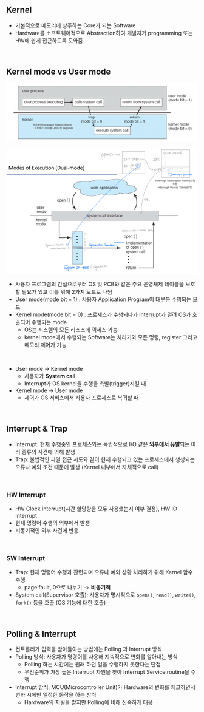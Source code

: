 ## Kernel

- 기본적으로 메모리에 상주하는 Core가 되는 Software
- Hardware를 소프트웨어적으로 Abstraction하여 개발자가 programming 또는 HW에 쉽게 접근하도록 도와줌

<br>

## Kernel mode vs User mode

![png](/Operating-system/_img/modes_of_execution(1).png)

![png](/Operating-system/_img/modes_of_execution(2).png)

- 사용자 프로그램의 간섭으로부터 OS 및 PCB와 같은 주요 운영체제 테이블을 보호할 필요가 있고 이를 위해 2가지 모드로 나뉨
- User mode(mode bit = 1) : 사용자 Application Program이 대부분 수행되는 모드
- Kernel mode(mode bit = 0) : 프로세스가 수행되다가 Interrupt가 걸려 OS가 호출되어 수행되는 mode
  - OS는 시스템의 모든 리소스에 엑세스 가능
  - kernel mode에서 수행되는 Software는 처리기와 모든 명령, register 그리고 메모리 제어가 가능

<br>

- User mode -> Kernel mode
  - 사용자가 **System call**
  - Interrupt가 OS kernel을 수행을 촉발(trigger)시킬 때
- Kernel mode -> User mode
  - 제어가 OS 서비스에서 사용자 프로세스로 복귀할 때

<br>

## Interrupt & Trap

- Interrupt: 현재 수행중인 프로세스와는 독립적으로 I/O 같은 **외부에서 유발**되는 여러 종류의 사건에 의해 발생
- Trap: 불법적인 파일 접근 시도와 같이 현재 수행되고 있는 프로세스에서 생성되는 오류나 예외 조건 때문에 발생 (Kernel 내부에서 자체적으로 call)
<br>

### HW Interrupt

- HW Clock Interrupt(시간 할당량을 모두 사용했는지 여부 결정), HW IO Interrupt
- 현재 명령어 수행의 외부에서 발생
- 비동기적인 외부 사건에 반응
<br>

### SW Interrupt

- Trap: 현재 명령어 수행과 관련되며 오류나 예외 상황 처리하기 위해 Kernel 함수 수행
  - page fault, 0으로 나누기 -> **비동기적**
- System call(Supervisor 호출): 사용자가 명시적으로 ```open()```, ```read()```, ```write()```, ```fork()``` 등을 호출 (OS 기능에 대한 호출)

<br>

## Polling & Interrupt

- 컨트롤러가 입력을 받아들이는 방법에는 Polling 과 Interrupt 방식
- Polling 방식: 사용자가 명령어를 사용해 지속적으로 변화를 알아내는 방식
  - Polling 하는 시간에는 원래 하던 일을 수행하지 못한다는 단점
  - 우선순위가 가장 높은 Interrupt 자원을 찾아 Interrupt Service routine을 수행
- Interrupt 방식: MCU(Microcontroller Unit)가 Hardware의 변화를 체크하면서 변화 시에만 일정한 동작을 하는 방식
  - Hardware의 지원을 받지만 Polling에 비해 신속하게 대응